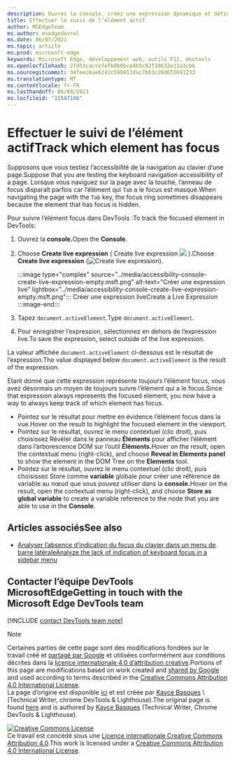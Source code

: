 ```yaml
---
description: Ouvrez la console, créez une expression dynamique et définissez l’expression sur document.activeElement.
title: Effectuer le suivi de l’élément actif
author: MSEdgeTeam
ms.author: msedgedevrel
ms.date: 06/07/2021
ms.topic: article
ms.prod: microsoft-edge
keywords: Microsoft Edge, développement web, outils F12, devtools
ms.openlocfilehash: 2fd53caccefefb0b0bce4b5c82f30632e11a3cb6
ms.sourcegitcommit: 34feec6ae6241c598911dac7b63c28d655691233
ms.translationtype: MT
ms.contentlocale: fr-FR
ms.lasthandoff: 06/08/2021
ms.locfileid: "11597106"
---
```

<!-- Copyright Kayce Basques 

   Licensed under the Apache License, Version 2.0 (the "License");
   you may not use this file except in compliance with the License.
   You may obtain a copy of the License at

       https://www.apache.org/licenses/LICENSE-2.0

   Unless required by applicable law or agreed to in writing, software
   distributed under the License is distributed on an "AS IS" BASIS,
   WITHOUT WARRANTIES OR CONDITIONS OF ANY KIND, either express or implied.
   See the License for the specific language governing permissions and
   limitations under the License.  -->  
# <a name="track-which-element-has-focus"></a><span data-ttu-id="eea21-104">Effectuer le suivi de l’élément actif</span><span class="sxs-lookup"><span data-stu-id="eea21-104">Track which element has focus</span></span>  

<span data-ttu-id="eea21-105">Supposons que vous testiez l’accessibilité de la navigation au clavier d’une page.</span><span class="sxs-lookup"><span data-stu-id="eea21-105">Suppose that you are testing the keyboard navigation accessibility of a page.</span></span>  <span data-ttu-id="eea21-106">Lorsque vous naviguez sur la page avec la touche, l’anneau de focus disparaît parfois car l’élément qui `Tab` a le focus est masqué.</span><span class="sxs-lookup"><span data-stu-id="eea21-106">When navigating the page with the `Tab` key, the focus ring sometimes disappears because the element that has focus is hidden.</span></span>  

<span data-ttu-id="eea21-107">Pour suivre l’élément focus dans DevTools :</span><span class="sxs-lookup"><span data-stu-id="eea21-107">To track the focused element in DevTools:</span></span>

1.  <span data-ttu-id="eea21-108">Ouvrez la **console.**</span><span class="sxs-lookup"><span data-stu-id="eea21-108">Open the **Console**.</span></span>  
1.  <span data-ttu-id="eea21-109">Choose **Create live expression** \( Create live expression ![ ](../media/create-live-expression-icon.msft.png) \).</span><span class="sxs-lookup"><span data-stu-id="eea21-109">Choose **Create live expression** \(![Create live expression](../media/create-live-expression-icon.msft.png)\).</span></span>  
    
    :::image type="complex" source="../media/accessibility-console-create-live-expression-empty.msft.png" alt-text="Créer une expression live" lightbox="../media/accessibility-console-create-live-expression-empty.msft.png":::
       <span data-ttu-id="eea21-111">Créer une expression live</span><span class="sxs-lookup"><span data-stu-id="eea21-111">Create a Live Expression</span></span>  
    :::image-end:::  
    
1.  <span data-ttu-id="eea21-112">Tapez `document.activeElement`.</span><span class="sxs-lookup"><span data-stu-id="eea21-112">Type `document.activeElement`.</span></span>  
1.  <span data-ttu-id="eea21-113">Pour enregistrer l’expression, sélectionnez en dehors de l’expression live.</span><span class="sxs-lookup"><span data-stu-id="eea21-113">To save the expression, select outside of the live expression.</span></span>
    
<span data-ttu-id="eea21-114">La valeur affichée `document.activeElement` ci-dessous est le résultat de l’expression.</span><span class="sxs-lookup"><span data-stu-id="eea21-114">The value displayed below `document.activeElement` is the result of the expression.</span></span>  

<span data-ttu-id="eea21-115">Étant donné que cette expression représente toujours l’élément focus, vous avez désormais un moyen de toujours suivre l’élément qui a le focus.</span><span class="sxs-lookup"><span data-stu-id="eea21-115">Since that expression always represents the focused element, you now have a way to always keep track of which element has focus.</span></span>  

*   <span data-ttu-id="eea21-116">Pointez sur le résultat pour mettre en évidence l’élément focus dans la vue.</span><span class="sxs-lookup"><span data-stu-id="eea21-116">Hover on the result to highlight the focused element in the viewport.</span></span>  
*   <span data-ttu-id="eea21-117">Pointez sur le résultat, ouvrez le menu contextuel \(clic droit\), puis choisissez Révéler dans le panneau **Éléments** pour afficher l’élément dans l’arborescence DOM sur l’outil **Éléments.**</span><span class="sxs-lookup"><span data-stu-id="eea21-117">Hover on the result, open the contextual menu \(right-click\), and choose **Reveal in Elements panel** to show the element in the DOM Tree on the **Elements** tool.</span></span>  
*   <span data-ttu-id="eea21-118">Pointez sur le résultat, ouvrez le menu contextuel \(clic droit\), puis choisissez Store comme **variable** globale pour créer une référence de variable au nœud que vous pouvez utiliser dans la **console.**</span><span class="sxs-lookup"><span data-stu-id="eea21-118">Hover on the result, open the contextual menu \(right-click\), and choose **Store as global variable** to create a variable reference to the node that you are able to use in the **Console**.</span></span>  


## <a name="see-also"></a><span data-ttu-id="eea21-119">Articles associés</span><span class="sxs-lookup"><span data-stu-id="eea21-119">See also</span></span>

*  [<span data-ttu-id="eea21-120">Analyser l’absence d’indication du focus du clavier dans un menu de barre latérale</span><span class="sxs-lookup"><span data-stu-id="eea21-120">Analyze the lack of indication of keyboard focus in a sidebar menu</span></span>](test-analyze-no-focus-indicator.md)


## <a name="getting-in-touch-with-the-microsoft-edge-devtools-team"></a><span data-ttu-id="eea21-121">Contacter l’équipe DevTools MicrosoftEdge</span><span class="sxs-lookup"><span data-stu-id="eea21-121">Getting in touch with the Microsoft Edge DevTools team</span></span>

[!INCLUDE [contact DevTools team note](../includes/contact-devtools-team-note.md)]  


<!-- links -->  
> [!NOTE]
> <span data-ttu-id="eea21-122">Certaines parties de cette page sont des modifications fondées sur le travail créé et [partagé par Google][GoogleSitePolicies] et utilisées conformément aux conditions décrites dans la [licence internationale 4,0 d’attribution créative][CCA4IL].</span><span class="sxs-lookup"><span data-stu-id="eea21-122">Portions of this page are modifications based on work created and [shared by Google][GoogleSitePolicies] and used according to terms described in the [Creative Commons Attribution 4.0 International License][CCA4IL].</span></span>  
> <span data-ttu-id="eea21-123">La page d’origine est disponible [ici](https://developers.google.com/web/tools/chrome-devtools/accessibility/focus) et est créée par [Kayce Basques][KayceBasques] \ (Technical Writer, chrome DevTools \& Lighthouse\).</span><span class="sxs-lookup"><span data-stu-id="eea21-123">The original page is found [here](https://developers.google.com/web/tools/chrome-devtools/accessibility/focus) and is authored by [Kayce Basques][KayceBasques] \(Technical Writer, Chrome DevTools \& Lighthouse\).</span></span>  

[![Creative Commons License][CCby4Image]][CCA4IL]  
<span data-ttu-id="eea21-125">Ce travail est concédé sous une [Licence internationale Creative Commons Attribution 4.0][CCA4IL].</span><span class="sxs-lookup"><span data-stu-id="eea21-125">This work is licensed under a [Creative Commons Attribution 4.0 International License][CCA4IL].</span></span>  

[CCA4IL]: https://creativecommons.org/licenses/by/4.0  
[CCby4Image]: https://i.creativecommons.org/l/by/4.0/88x31.png  
[GoogleSitePolicies]: https://developers.google.com/terms/site-policies  
[KayceBasques]: https://developers.google.com/web/resources/contributors#kayce-basques  
